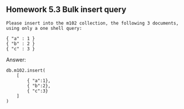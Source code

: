 ## Homework 5.3 Bulk insert query

```
Please insert into the m102 collection, the following 3 documents, using only a one shell query:

{ "a" : 1 }
{ "b" : 2 }
{ "c" : 3 }
```

Answer: 

```
db.m102.insert(
    [
        { "a":1},
        { "b":2},
        { "c":3}
    ]
)
```

